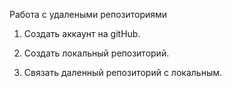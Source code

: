 Работа с удалеными репозиториями

1. Создать аккаунт на gitHub.

2. Создать локальный репозиторий.

3. Связать даленный репозиторий с локальным.